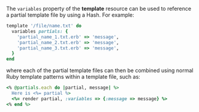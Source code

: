 The `variables` property of the **template** resource can be used to
reference a partial template file by using a Hash. For example:

```ruby
template '/file/name.txt' do
  variables partials: {
    'partial_name_1.txt.erb' => 'message',
    'partial_name_2.txt.erb' => 'message',
    'partial_name_3.txt.erb' => 'message',
  }
end
```

where each of the partial template files can then be combined using
normal Ruby template patterns within a template file, such as:

```ruby
<% @partials.each do |partial, message| %>
  Here is <%= partial %>
  <%= render partial, :variables => {:message => message} %>
<% end %>
```
